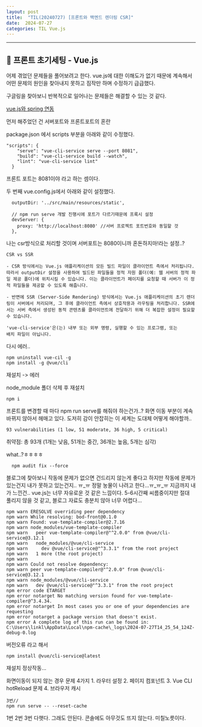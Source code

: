 ```yaml
---
layout: post
title:  "TIL(20240727) [프론트와 백엔드 렌더링 CSR]"
date:  2024-07-27
categories: TIL Vue.js
---
```


----------------------------------------------------------------------------

## 📌 프론트 초기세팅 - Vue.js

어제 겪었던 문제들을 풀어보려고 한다. vue.js에 대한 이해도가 없기 때문에 계속해서 어떤 문제의 원인을 찾아내지 못하고 짐작만 하며 수정하기 급급했다.

구글링을 찾아보니 반복적으로 일어나는 문제들은 해결할 수 있는 것 같다. 

[vue.js와 spring 연동](https://gkawjdgml.tistory.com/162)


먼저 해주었던 건 서버포트와 프론트포트의 혼란

package.json 에서 scripts 부분을 아래와 같이 수정했다.

```
"scripts": {
    "serve": "vue-cli-service serve --port 8081",
    "build": "vue-cli-service build --watch",
    "lint": "vue-cli-service lint"
  }
```

프론트 포트는 8081이야 라고 하는 셈이다.

두 번째 vue.config.js에서 아래와 같이 설정했다.
```
  outputDir: '../src/main/resources/static',

  // npm run serve 개발 진행시에 포트가 다르기때문에 프록시 설정
  devServer: {
    proxy: 'http://localhost:8080' //서버 프로젝트 포트번호와 동일할 것
  },

```

나는 csr방식으로 처리할 것이며 서버포트는 8080이니까 혼돈하지마!라는 설정..?

```
CSR vs SSR

- CSR 방식에서는 Vue.js 애플리케이션의 모든 빌드 파일이 클라이언트 측에서 처리됩니다. 따라서 outputDir 설정을 사용하여 빌드된 파일들을 정적 자원 폴더(예: 웹 서버의 정적 파일 제공 폴더)에 위치시킬 수 있습니다. 이는 클라이언트가 페이지를 요청할 때 서버가 이 정적 파일들을 제공할 수 있도록 해줍니다.

- 반면에 SSR (Server-Side Rendering) 방식에서는 Vue.js 애플리케이션의 초기 렌더링이 서버에서 처리되며, 그 후에 클라이언트 측에서 상호작용과 라우팅을 처리합니다. SSR에서는 서버 측에서 생성된 동적 콘텐츠를 클라이언트에 전달하기 위해 더 복잡한 설정이 필요할 수 있습니다.
```


```
'vue-cli-service'은(는) 내부 또는 외부 명령, 실행할 수 있는 프로그램, 또는
배치 파일이 아닙니다.

```

다시 에러..

```
npm uninstall vue-cil -g
npm install -g @vue/cli
```

재설치 -> 에러

node_module 폴더 삭제 후 재설치

```
npm i 
```

프론트를 변경할 때 마다 npm run serve를 해줘야 하는건가..?
화면 이동 부분이 계속 바뀌지 않아서 헤매고 있다.
도저히 감이 안잡히는 이 세계는 도대체 어떻게 해야할까..


```
93 vulnerabilities (1 low, 51 moderate, 36 high, 5 critical)

```

취약점: 총 93개 (1개는 낮음, 51개는 중간, 36개는 높음, 5개는 심각)

what..?ㅎㅎㅎㅎ

```
  npm audit fix --force
```

블로그에 찾아보니 작동에 문제가 없으면 건드리지 않는게 좋다고 하지만 작동에 문제가 있는건지 내가 못하고 있는건지.. ㅠ_ㅠ
정말 눙물이 나려고 한다...ㅠ_ㅠ_ㅠ
지금까지 내가 느낀건.. vue.js는 너무 자유로운 것 같은 느낌이다.
5-6시간째 씨름중이지만 절대 풀리지 않을 것 같고, 블로그 자료도 충분치 않아 너무 어렵다... 


```
npm warn ERESOLVE overriding peer dependency
npm warn While resolving: bod-front@0.1.0
npm warn Found: vue-template-compiler@2.7.16
npm warn node_modules/vue-template-compiler
npm warn   peer vue-template-compiler@"^2.0.0" from @vue/cli-service@3.12.1
npm warn   node_modules/@vue/cli-service
npm warn     dev @vue/cli-service@"^3.3.1" from the root project
npm warn   1 more (the root project)
npm warn
npm warn Could not resolve dependency:
npm warn peer vue-template-compiler@"^2.0.0" from @vue/cli-service@3.12.1
npm warn node_modules/@vue/cli-service
npm warn   dev @vue/cli-service@"^3.3.1" from the root project
npm error code ETARGET
npm error notarget No matching version found for vue-template-compiler@^3.4.34.
npm error notarget In most cases you or one of your dependencies are requesting
npm error notarget a package version that doesn't exist.
npm error A complete log of this run can be found in: C:\Users\linkl\AppData\Local\npm-cache\_logs\2024-07-27T14_25_54_124Z-debug-0.log

```

버전오류 라고 해서

```
npm install @vue/cli-service@latest
```

재설치 정상작동...


화면이동이 되지 않는 경우 
문제 4가지 1. 라우터 설정 2. 페이지 컴포넌트 3. Vue CLI hotReload 문제 4. 브라우저 캐시

```
3번//
npm run serve -- --reset-cache
```

1번 2번 3번 다햇다. 그래도 안된다. 콘솔에도 아무것도 뜨지 않는다. 미칠노릇이다.